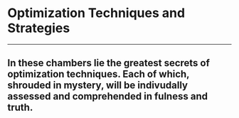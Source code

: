 <h1>Optimization Techniques and Strategies</h1>

<hr>
<h2>In these chambers lie the greatest secrets of optimization techniques. Each of which, shrouded in mystery, will be indivudally assessed and comprehended in fulness and truth.</h2>
